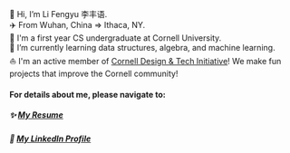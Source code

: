 👋 Hi, I’m Li Fengyu 李丰语.  
✈️ From Wuhan, China => Ithaca, NY.  
🏫 I'm a first year CS undergraduate at Cornell University.    
🌱 I’m currently learning data structures, algebra, and machine learning.  
:sailboat: I'm an active member of [Cornell Design & Tech Initiative](https://www.cornelldti.org/)! We make fun projects that improve the Cornell community!  

#### For details about me, please navigate to:
##### ✨ [My Resume](https://resume.creddle.io/resume/785ho7uujol)
##### 🔖 [My LinkedIn Profile](https://www.linkedin.com/in/fengyuli)
